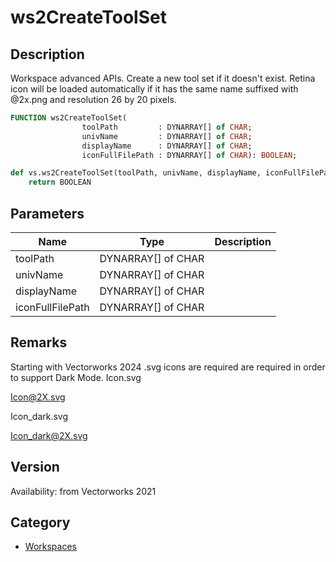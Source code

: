 # ws2CreateToolSet

## Description
Workspace advanced APIs. Create a new tool set if it doesn't exist. Retina icon will be loaded automatically if it has the same name suffixed with @2x.png and resolution 26 by 20 pixels.

```pascal
FUNCTION ws2CreateToolSet(
				toolPath         : DYNARRAY[] of CHAR;
				univName         : DYNARRAY[] of CHAR;
				displayName      : DYNARRAY[] of CHAR;
				iconFullFilePath : DYNARRAY[] of CHAR): BOOLEAN;
```

```python
def vs.ws2CreateToolSet(toolPath, univName, displayName, iconFullFilePath):
    return BOOLEAN
```

## Parameters
|Name|Type|Description|
|---|---|---|
|toolPath|DYNARRAY[] of CHAR|   |
|univName|DYNARRAY[] of CHAR|   |
|displayName|DYNARRAY[] of CHAR|   |
|iconFullFilePath|DYNARRAY[] of CHAR|   |

## Remarks
Starting with Vectorworks 2024 .svg icons are required are required in order to support Dark Mode.
Icon.svg

Icon@2X.svg

Icon_dark.svg

Icon_dark@2X.svg

## Version
Availability: from Vectorworks 2021

## Category
* [Workspaces](../Categories/Workspaces.md)
